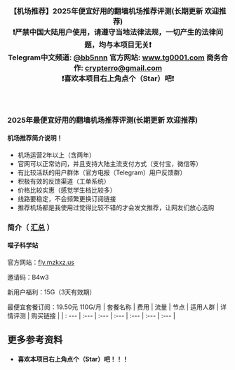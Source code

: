 <!--
 * @Description:
 * @telegram: @vvvvvbots
-->
<div align="center">
<strong> <h3>【机场推荐】2025年便宜好用的翻墙机场推荐评测(长期更新 欢迎推荐)<br>
 ❗️严禁中国大陆用户使用，请遵守当地法律法规，一切产生的法律问题，均与本项目无关❗️<br>
 <a>Telegram中文频道:</a> <a href="https://t.me/bb5nnn">@bb5nnn</a>  <a>官方网站:</a> <a href="https://www.tg0001.com">www.tg0001.com</a>  <a>商务合作:</a> <a href="mailto:crypterro@gmail.com">crypterro@gmail.com</a><br>
❗️喜欢本项目右上角点个（Star）吧❗️</strong><h3><br>
</div>

### 2025年最便宜好用的翻墙机场推荐评测(长期更新 欢迎推荐) 

#### 机场推荐简介说明！

- 机场运营2年以上（含两年）
- 官网可以正常访问，并且支持大陆主流支付方式（支付宝，微信等）
- 有比较活跃的用户群体（官方电报（Telegram）用户反馈群）
- 积极有效的反馈渠道（工单系统）
- 价格比较实惠（感觉学生档比较多）
- 线路要稳定，不会频繁更换订阅链接
- 推荐机场都是我使用过觉得比较不错的才会发文推荐，让网友们放心选购

### 简介（ [汇总](https://github.com/GigiAd6zLmd/Telegram-Channel-Group?tab=readme-ov-file#2025%E5%B9%B4%E7%A8%B3%E5%AE%9A%E5%A5%BD%E7%94%A8%E7%9A%84%E6%9C%BA%E5%9C%BA%E6%8E%A8%E8%8D%90%E8%AF%84%E6%B5%8B-%E6%B1%87%E6%80%BB-) ）

#### 喵子科学站

  官方网站：[fly.mzkxz.us](https://fly.mzkxz.top/auth/register?code=B4w3)

  邀请码：B4w3

  新用户福利：15G（3天有效期）

  最便宜套餐订阅：19.50元 110G/月
| 套餐名称 | 费用 | 流量 | 节点 | 适用人群 | 详情评测 | 购买链接 |
| : --- | :--- | :--- | :--- |  :--- | :--- | :--- |

## 更多参考资料
- #### 喜欢本项目右上角点个（Star）吧！！！